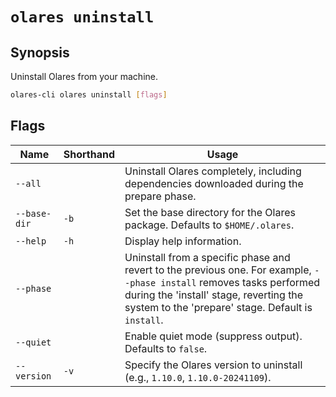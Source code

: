 # `olares uninstall`

## Synopsis
Uninstall Olares from your machine.

```bash
olares-cli olares uninstall [flags]
```

## Flags

| Name         | Shorthand | Usage                                                                                                                                                                                                                 |
|--------------|-----------|-----------------------------------------------------------------------------------------------------------------------------------------------------------------------------------------------------------------------|
| `--all`      |           | Uninstall Olares completely, including dependencies downloaded during the prepare phase.                                                                                                                              |
| `--base-dir` | `-b`      | Set the base directory for the Olares package. Defaults to `$HOME/.olares`.                                                                                                                                           |
| `--help`     | `-h`      | Display help information.                                                                                                                                                                                             |
| `--phase`    |           | Uninstall from a specific phase and revert to the previous one. For example, `--phase install` removes tasks performed during the 'install' stage, reverting the system to the 'prepare' stage. Default is `install`. |
| `--quiet`    |           | Enable quiet mode (suppress output). Defaults to `false`.                                                                                                                                                             |
| `--version`  | `-v`      | Specify the Olares version to uninstall (e.g., `1.10.0`, `1.10.0-20241109`).                                                                                                                                          |
